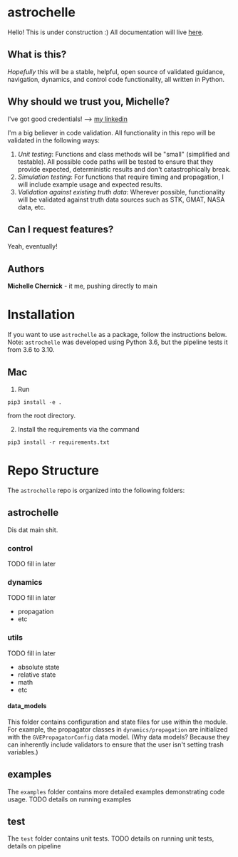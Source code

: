 # astrochelle
Hello! This is under construction :)
All documentation will live [here](https://nervous-warrior-341.notion.site/Astrochelle-Documentation-bf84b08ebde04c67a72b2277abccf38a).

## What is this?
*Hopefully* this will be a stable, helpful, open source of validated guidance, navigation, dynamics, and control code functionality, all written in Python.

## Why should we trust you, Michelle?
I've got good credentials! --> [my linkedin](https://www.linkedin.com/in/michelle-chernick/)

I'm a big believer in code validation. All functionality in this repo will be validated in the following ways:
1) *Unit testing*: Functions and class methods will be "small" (simplified and testable). All possible code paths will be tested to ensure that they provide expected, deterministic results and don't catastrophically break.
2) *Simulation testing*: For functions that require timing and propagation, I will include example usage and expected results. 
3) *Validation against existing truth data*: Wherever possible, functionality will be validated against truth data sources such as STK, GMAT, NASA data, etc.

## Can I request features?
Yeah, eventually!

## Authors
**Michelle Chernick** - it me, pushing directly to main

# Installation
If you want to use `astrochelle` as a package, follow the instructions below. 
Note: `astrochelle` was developed using Python 3.6, but the pipeline tests it from 3.6 to 3.10.

## Mac
1. Run 
```
pip3 install -e .
```
from the root directory.

2. Install the requirements via the command
```
pip3 install -r requirements.txt
```

# Repo Structure
The `astrochelle` repo is organized into the following folders:

## astrochelle
Dis dat main shit.

### control
TODO fill in later
### dynamics
TODO fill in later
- propagation
- etc
### utils
TODO fill in later
- absolute state
- relative state
- math
- etc
#### data_models
This folder contains configuration and state files for use within the module. For example, the propagator classes in `dynamics/propagation` are initialized with the `GVEPropagatorConfig` data model. (Why data models? Because they can inherently include validators to ensure that the user isn't setting trash variables.)

## examples
The `examples` folder contains more detailed examples demonstrating code usage. TODO details on running examples

## test
The `test` folder contains unit tests. TODO details on running unit tests, details on pipeline